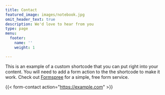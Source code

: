```yaml
---
title: Contact
featured_image: images/notebook.jpg
omit_header_text: true
description: We'd love to hear from you
type: page
menu:
  footer:
    name: ''
    weight: 1

---
```

This is an example of a custom shortcode that you can put right into your content. You will need to add a form action to the the shortcode to make it work. Check out [Formspree](https://formspree.io/) for a simple, free form service. 

{{< form-contact action="https://example.com"  >}}